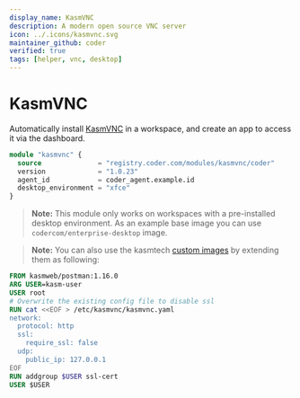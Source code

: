 ```yaml
---
display_name: KasmVNC
description: A modern open source VNC server
icon: ../.icons/kasmvnc.svg
maintainer_github: coder
verified: true
tags: [helper, vnc, desktop]
---
```


# KasmVNC

Automatically install [KasmVNC](https://kasmweb.com/kasmvnc) in a workspace, and create an app to access it via the dashboard.

```tf
module "kasmvnc" {
  source              = "registry.coder.com/modules/kasmvnc/coder"
  version             = "1.0.23"
  agent_id            = coder_agent.example.id
  desktop_environment = "xfce"
}
```

> **Note:** This module only works on workspaces with a pre-installed desktop environment. As an example base image you can use `codercom/enterprise-desktop` image.

> **Note:** You can also use the kasmtech [custom images](https://kasmweb.com/docs/latest/guide/custom_images.html) by extending them as following:

```Dockerfile
FROM kasmweb/postman:1.16.0
ARG USER=kasm-user
USER root
# Overwrite the existing config file to disable ssl
RUN cat <<EOF > /etc/kasmvnc/kasmvnc.yaml
network:
  protocol: http
  ssl:
    require_ssl: false
  udp:
    public_ip: 127.0.0.1
EOF
RUN addgroup $USER ssl-cert
USER $USER
```
